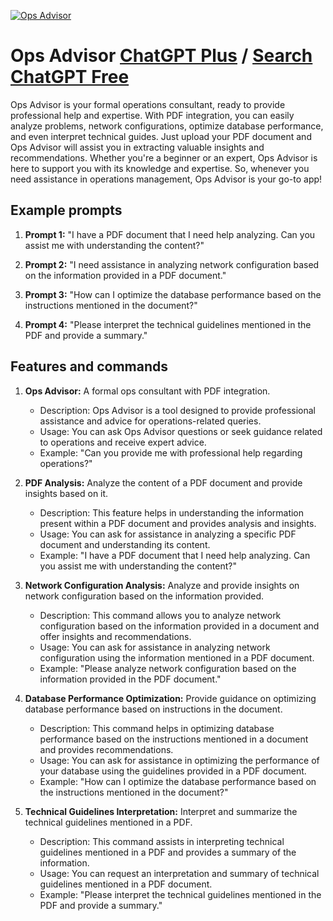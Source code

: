 
[![Ops Advisor](null)](https://chat.openai.com/g/g-9OoMSmQEy-ops-advisor)

# Ops Advisor [ChatGPT Plus](https://chat.openai.com/g/g-9OoMSmQEy-ops-advisor) / [Search ChatGPT Free](https://gptcall.net/index.html#/?search=Ops%20Advisor)

Ops Advisor is your formal operations consultant, ready to provide professional help and expertise. With PDF integration, you can easily analyze problems, network configurations, optimize database performance, and even interpret technical guides. Just upload your PDF document and Ops Advisor will assist you in extracting valuable insights and recommendations. Whether you're a beginner or an expert, Ops Advisor is here to support you with its knowledge and expertise. So, whenever you need assistance in operations management, Ops Advisor is your go-to app!

## Example prompts

1. **Prompt 1:** "I have a PDF document that I need help analyzing. Can you assist me with understanding the content?"

2. **Prompt 2:** "I need assistance in analyzing network configuration based on the information provided in a PDF document."

3. **Prompt 3:** "How can I optimize the database performance based on the instructions mentioned in the document?"

4. **Prompt 4:** "Please interpret the technical guidelines mentioned in the PDF and provide a summary."

## Features and commands

1. **Ops Advisor:** A formal ops consultant with PDF integration.
   - Description: Ops Advisor is a tool designed to provide professional assistance and advice for operations-related queries.
   - Usage: You can ask Ops Advisor questions or seek guidance related to operations and receive expert advice.
   - Example: "Can you provide me with professional help regarding operations?"
   
2. **PDF Analysis:** Analyze the content of a PDF document and provide insights based on it.
   - Description: This feature helps in understanding the information present within a PDF document and provides analysis and insights.
   - Usage: You can ask for assistance in analyzing a specific PDF document and understanding its content.
   - Example: "I have a PDF document that I need help analyzing. Can you assist me with understanding the content?"
   
3. **Network Configuration Analysis:** Analyze and provide insights on network configuration based on the information provided.
   - Description: This command allows you to analyze network configuration based on the information provided in a document and offer insights and recommendations.
   - Usage: You can ask for assistance in analyzing network configuration using the information mentioned in a PDF document.
   - Example: "Please analyze network configuration based on the information provided in the PDF document."

4. **Database Performance Optimization:** Provide guidance on optimizing database performance based on instructions in the document.
   - Description: This command helps in optimizing database performance based on the instructions mentioned in a document and provides recommendations.
   - Usage: You can ask for assistance in optimizing the performance of your database using the guidelines provided in a PDF document.
   - Example: "How can I optimize the database performance based on the instructions mentioned in the document?"

5. **Technical Guidelines Interpretation:** Interpret and summarize the technical guidelines mentioned in a PDF.
   - Description: This command assists in interpreting technical guidelines mentioned in a PDF and provides a summary of the information.
   - Usage: You can request an interpretation and summary of technical guidelines mentioned in a PDF document.
   - Example: "Please interpret the technical guidelines mentioned in the PDF and provide a summary."


